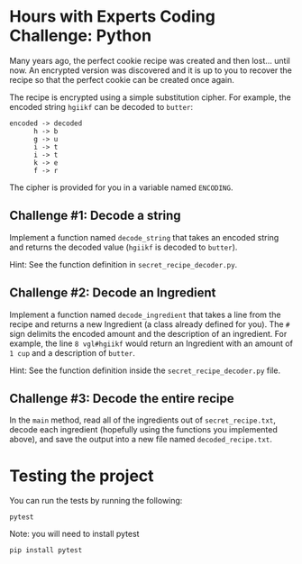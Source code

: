 # Hours with Experts Coding Challenge: Python

Many years ago, the perfect cookie recipe was created and then lost... until now. An encrypted version was discovered
and it is up to you to recover the recipe so that the perfect cookie can be created once again.

The recipe is encrypted using a simple substitution cipher. For example, the encoded string `hgiikf` can be decoded to `butter`:

```
encoded -> decoded
      h -> b
      g -> u
      i -> t
      i -> t
      k -> e
      f -> r
```

The cipher is provided for you in a variable named `ENCODING`.

## Challenge #1: Decode a string

Implement a function named `decode_string` that takes an encoded string and returns the decoded value (`hgiikf` is decoded to `butter`).

Hint: See the function definition in `secret_recipe_decoder.py`.

## Challenge #2: Decode an Ingredient

Implement a function named `decode_ingredient` that takes a line from the recipe and returns a new Ingredient (a class already defined for you).
The `#` sign delimits the encoded amount and the description of an ingredient. For example, the line `8 vgl#hgiikf` would return an Ingredient
with an amount of `1 cup` and a description of `butter`.

Hint: See the function definition inside the `secret_recipe_decoder.py` file.

## Challenge #3: Decode the entire recipe

In the `main` method, read all of the ingredients out of `secret_recipe.txt`, decode each ingredient (hopefully using the functions
you implemented above), and save the output into a new file named `decoded_recipe.txt`.

# Testing the project

You can run the tests by running the following:

```
pytest
```

Note: you will need to install pytest

```
pip install pytest
```
